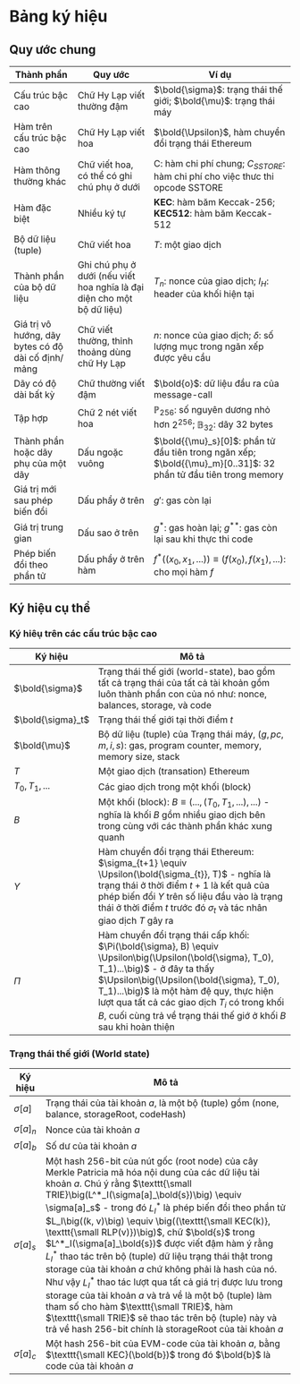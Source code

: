 # Bảng ký hiệu
## Quy ước chung
|Thành phần                 |Quy ước                        |Ví dụ
|------                     |------                         |------
|Cấu trúc bậc cao           |Chữ Hy Lạp viết thường đậm     |$\bold{\sigma}$: trạng thái thế giới; $\bold{\mu}$: trạng thái máy  
|Hàm trên cấu trúc bậc cao  |Chữ Hy Lạp viết hoa            |$\bold{\Upsilon}$, hàm chuyển đổi trạng thái Ethereum
|Hàm thông thường khác      |Chữ viết hoa, có thể có ghi chú phụ ở dưới |C: hàm chi phí chung; $C_{SSTORE}$: hàm chi phí cho việc thưc thi opcode SSTORE
|Hàm đặc biệt               |Nhiều ký tự                    |**KEC**: hàm băm Keccak-256; **KEC512**: hàm băm Keccak-512
|Bộ dữ liệu (tuple)         |Chữ viết hoa                   |$T$: một giao dịch
|Thành phần của bộ dữ liệu  |Ghi chú phụ ở dưới (nếu viết hoa nghĩa là đại diện cho một bộ dữ liệu)   |$T_n$: nonce của giao dịch; $I_H$: header của khối hiện tại
|Giá trị vô hướng, dãy bytes có độ dài cố định/ mảng        |Chữ viết thường, thỉnh thoảng dùng chữ Hy Lạp  |$n$: nonce của giao dịch; $\delta$: số lượng mục trong ngăn xếp được yêu cầu
|Dãy có độ dài bất kỳ       |Chữ thường viết đậm            |$\bold{o}$: dữ liệu đầu ra của message-call
|Tập hợp                    |Chữ 2 nét viết hoa             |$\mathbb{P}_{256}$: số nguyên dương nhỏ hơn $2^{256}$; $\mathbb{B}_{32}$: dãy 32 bytes
|Thành phần hoặc dãy phụ của một dãy  |Dấu ngoặc vuông  |$\bold{{\mu}_s}[0]$: phần tử đầu tiên trong ngăn xếp; $\bold{{\mu}_m}[0..31]$: 32 phần tử đầu tiên trong memory
|Giá trị mới sau phép biến đổi  |Dấu phẩy ở trên  |$g'$: gas còn lại
|Giá trị trung gian | Dấu sao ở trên  |$g^*$: gas hoàn lại; $g^{**}$: gas còn lại sau khi thực thi code
|Phép biến đổi theo phần tử |Dấu phẩy ở trên hàm  |$f^*\big((x_0, x_1, ...) \big) \equiv \big(f(x_0), f(x_1), ... \big)$: cho mọi hàm $f$

## Ký hiệu cụ thể
### Ký hiêụ trên các cấu trúc bậc cao
|Ký hiệu            |Mô tả
|------             |------
|$\bold{\sigma}$    |Trạng thái thế giới (world-state), bao gồm tất cả trạng thái của tất cả tài khoản gồm luôn thành phần con của nó như: nonce, balances, storage, và code
|$\bold{\sigma}_t$  |Trạng thái thế giới tại thời điểm $t$
|$\bold{\mu}$       |Bộ dữ liệu (tuple) của Trạng thái máy, $(g, pc, m, i, s)$: gas, program counter, memory, memory size, stack
|$T$                |Một giao dịch (transation) Ethereum
|$T_0, T_1, ...$    |Các giao dịch trong một khối (block)
|$B$                |Một khối (block): $B \equiv \big(..., (T_0, T_1, ...), ...\big)$ - nghĩa là khối $B$ gồm nhiều giao dịch bên trong cùng với các thành phần khác xung quanh
|$\Upsilon$         |Hàm chuyển đổi trạng thái Ethereum: $\sigma_{t+1} \equiv \Upsilon(\bold{\sigma_{t}}, T)$ - nghĩa là trạng thái ở thời điểm $t+1$ là kết quả của phép biến đổi $\Upsilon$ trên số liệu đầu vào là trạng thái ở thời điểm $t$ trước đó $\sigma_{t}$ và tác nhân giao dịch $T$ gây ra
|$\Pi$              |Hàm chuyển đổi trạng thái cấp khối: $\Pi(\bold{\sigma}, B) \equiv \Upsilon\big(\Upsilon(\bold{\sigma}, T_0), T_1)...\big)$ - ở đây ta thấy $\Upsilon\big(\Upsilon(\bold{\sigma}, T_0), T_1)...\big)$ là một hàm đệ quy, thực hiện lượt qua tất cả các giao dịch $T_i$ có trong khối $B$, cuối cùng trả về trạng thái thế giớ ở khối $B$ sau khi hoàn thiện

### Trạng thái thế giới (World state)
|Ký hiệu            |Mô tả
|------             |------
|$\sigma[a]$        |Trạng thái của tài khoản $a$, là một bộ (tuple) gồm (none, balance, storageRoot, codeHash)
|$\sigma[a]_n$      |Nonce của tài khoản $a$
|$\sigma[a]_b$      |Số dư của tài khoản $a$
|$\sigma[a]_s$      |Một hash 256-bit của nút gốc (root node) của cây Merkle Patricia mã hóa nội dung của các dữ liệu tài khoản $a$. Chú ý rằng $\texttt{\small TRIE}\big(L^*_I(\sigma[a]_\bold{s})\big) \equiv \sigma[a]_s$ - trong đó $L^*_I$ là phép biến đổi theo phần tử $L_I\big((k, v)\big) \equiv \big((\texttt{\small KEC(k)}, \texttt{\small RLP(v)})\big)$, chữ $\bold{s}$ trong $L^*_I(\sigma[a]_\bold{s})$ được viết đậm hàm ý rằng $L^*_I$ thao tác trên bộ (tuple) dữ liệu trạng thái thật trong storage của tài khoản $a$ chứ không phải là hash của nó. Như vậy $L^*_I$ thao tác lượt qua tất cả giá trị được lưu trong storage của tài khoản $a$ và trả về là một bộ (tuple) làm tham số cho hàm $\texttt{\small TRIE}$, hàm $\texttt{\small TRIE}$ sẽ thao tác trên bộ (tuple) này và trả về hash 256-bit chính là storageRoot của tài khoản $a$
|$\sigma[a]_c$      |Một hash 256-bit của EVM-code của tài khoản $a$, bằng $\texttt{\small KEC}(\bold{b})$ trong đó $\bold{b}$ là code của tài khoản $a$